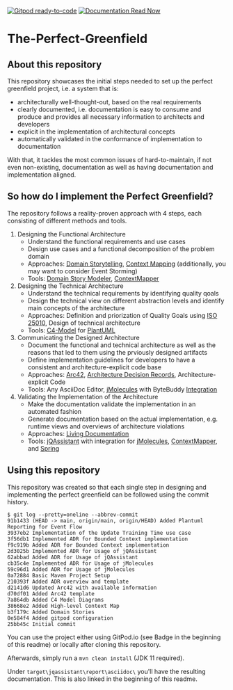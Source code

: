 [![Gitpod ready-to-code](https://img.shields.io/badge/Gitpod-ready--to--code-908a85?logo=gitpod)](https://gitpod.io/#https://github.com/buschmais/The-Perfect-Greenfield)
[![Documentation Read Now](https://img.shields.io/badge/Documentation-Read%20Now-blue?logo=asciidoctor)](https://htmlpreview.github.io/?https://github.com/buschmais/The-Perfect-Greenfield/blob/main/documentation.html)

# The-Perfect-Greenfield

## About this repository

This repository showcases the initial steps needed to set up the perfect greenfield project, i.e. a system that is:

* architecturally well-thought-out, based on the real requirements
* clearly documented, i.e. documentation is easy to consume and produce and provides all necessary information to architects and developers
* explicit in the implementation of architectural concepts
* automatically validated in the conformance of implementation to documentation

With that, it tackles the most common issues of hard-to-maintain, if not even non-existing, documentation as well as having documentation and implementation aligned.

## So how do I implement the Perfect Greenfield?

The repository follows a reality-proven approach with 4 steps, each consisting of different methods and tools. 

1. Designing the Functional Architecture
    * Understand the functional requirements and use cases
    * Design use cases and a functional decomposition of the problem domain
    * Approaches: [Domain Storytelling][1], [Context Mapping][2] (additionally, you may want to consider Event Storming)
    * Tools: [Domain Story Modeler][3], [ContextMapper][4]
2. Designing the Technical Architecture
    * Understand the technical requirements by identifying quality qoals
    * Design the technical view on different abstraction levels and identify main concepts of the architecture 
    * Approaches: Definition and priorization of Quality Goals using [ISO 25010][5], Design of technical architecture
    * Tools: [C4-Model][6] for [PlantUML][7]
3. Communicating the Designed Architecture
    * Document the functional and technical architecture as well as the reasons that led to them using the prviously designed artifacts
    * Define implementation guidelines for developers to have a consistent and architecture-explicit code base
    * Approaches: [Arc42][8], [Architecture Decision Records][9], Architecture-explicit Code
    * Tools: Any AsciiDoc Editor, [jMolecules][10] with ByteBuddy [Integration][11]
4. Validating the Implementation of the Architecture
    * Make the documentation validate the implementation in an automated fashion
    * Generate documentation based on the actual implementation, e.g. runtime views and overviews of architecture violations
    * Approaches: [Living Documentation][12]
    * Tools: [jQAssistant][13] with integration for [jMolecules][14], [ContextMapper][15], and [Spring][16]  

## Using this repository

This repository was created so that each single step in designing and implementing the perfect greenfield can be followed using the commit history.

```console
$ git log --pretty=oneline --abbrev-commit
91b1433 (HEAD -> main, origin/main, origin/HEAD) Added Plantuml Reporting for Event Flow
3937eb2 Implementation of the Update Training Time use case
3f56db1 Implemented ADR for Bounded Context implementation
f9c919b Added ADR for Bounded Context implementation
2d3025b Implemented ADR for Usage of jQAssistant
62abbad Added ADR for Usage of jQAssistant
cb35c4e Implemented ADR for Usage of jMolecules
59c96d1 Added ADR for Usage of jMolecules
0a72884 Basic Maven Project Setup
210393f Added ADR overview and template
d2141d6 Updated Arc42 with available information
d70df01 Added Arc42 template
7a864db Added C4 Model Diagrams
38668e2 Added High-level Context Map
b3f179c Added Domain Stories
0e584f4 Added gitpod configuration
25bb45c Initial commit
```
You can use the project either using GitPod.io (see Badge in the beginning of this readme) or locally after cloning this repository.

Afterwards, simply run a ```mvn clean install``` (JDK 11 required).

Under ```target\jqassistant\report\asciidoc\``` you'll have the resulting documentation. This is also linked in the beginning of this readme.


[1]: https://domainstorytelling.org/
[2]: https://github.com/ddd-crew/context-mapping
[3]: https://www.wps.de/modeler/
[4]: https://contextmapper.org/
[5]: https://iso25000.com/index.php/en/iso-25000-standards/iso-25010
[6]: https://c4model.com/
[7]: https://github.com/plantuml-stdlib/C4-PlantUML
[8]: https://www.arc42.de/
[9]: https://www.cognitect.com/blog/2011/11/15/documenting-architecture-decisions
[10]: https://github.com/xmolecules/jmolecules
[11]: https://github.com/xmolecules/jmolecules-integrations/tree/main/jmolecules-bytebuddy
[12]: https://www.oreilly.com/library/view/living-documentation-continuous/9780134689418/
[13]: https://jqassistant.org/
[14]: https://github.com/jqassistant-contrib/jqassistant-jmolecules-plugin
[15]: https://github.com/jqassistant-contrib/jqassistant-context-mapper-plugin
[16]: https://github.com/jQAssistant/jqa-spring-plugin
